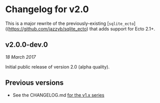 # Changelog for v2.0

This is a major rewrite of the previously-existing [`sqlite_ecto`]((https://github.com/jazzyb/sqlite_ecto) that adds support for Ecto 2.1+.

## v2.0.0-dev.0

_18 March 2017_

Initial public release of version 2.0 (alpha quality).


## Previous versions

* See the CHANGELOG.md [for the v1.x series](https://github.com/jazzyb/sqlite_ecto/blob/master/CHANGELOG.md)

